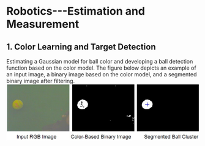 # Robotics---Estimation and Measurement
## 1. Color Learning and Target Detection
Estimating a Gaussian model for ball color and developing a ball detection function based on the color model. The figure below depicts an example of an input image, a binary image based on the color model, and a segmented binary image after filtering.
![ball](/images/ball.jpg)
